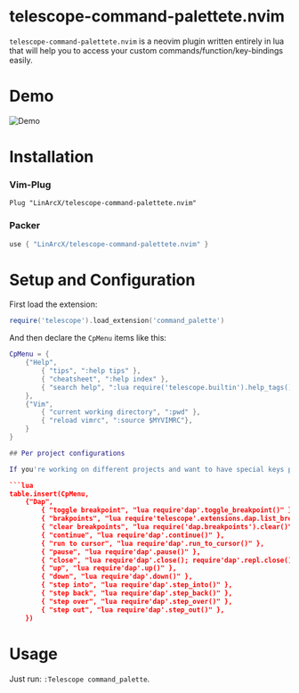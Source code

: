 # telescope-command-palettete.nvim

`telescope-command-palettete.nvim` is a neovim plugin written entirely in lua that will help you to access your custom commands/function/key-bindings easily.

# Demo

![Demo](./media/fb-demo.gif)

# Installation

### Vim-Plug

```viml
Plug "LinArcX/telescope-command-palettete.nvim"
```

### Packer

```lua
use { "LinArcX/telescope-command-palettete.nvim" }
```

# Setup and Configuration

First load the extension:
```lua
require('telescope').load_extension('command_palette')
```

And then declare the `CpMenu` items like this:

```lua
CpMenu = {
    {"Help",
        { "tips", ":help tips" },
        { "cheatsheet", ":help index" },
        { "search help", ":lua require('telescope.builtin').help_tags()" },
    },
    {"Vim",
        { "current working directory", ":pwd" },
        { "reload vimrc", ":source $MYVIMRC"},
    }
}

## Per project configurations

If you're working on different projects and want to have special keys per project, you can create .nvimrc in root of your project and append items to `CpMenu` like this:

```lua
table.insert(CpMenu,
    {"Dap",
        { "toggle breakpoint", "lua require'dap'.toggle_breakpoint()" },
        { "brakpoints", "lua require'telescope'.extensions.dap.list_breakpoints{}" },
        { "clear breakpoints", "lua require('dap.breakpoints').clear()" },
        { "continue", "lua require'dap'.continue()" },
        { "run to cursor", "lua require'dap'.run_to_cursor()" },
        { "pause", "lua require'dap'.pause()" },
        { "close", "lua require'dap'.close(); require'dap'.repl.close()" },
        { "up", "lua require'dap'.up()" },
        { "down", "lua require'dap'.down()" },
        { "step into", "lua require'dap'.step_into()" },
        { "step back", "lua require'dap'.step_back()" },
        { "step over", "lua require'dap'.step_over()" },
        { "step out", "lua require'dap'.step_out()" },
    })
```

# Usage
Just run: `:Telescope command_palette`.
